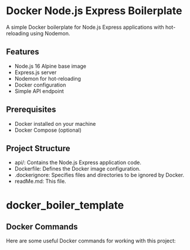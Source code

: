 # Docker Node.js Express Boilerplate

A simple Docker boilerplate for Node.js Express applications with hot-reloading using Nodemon.

## Features

- Node.js 16 Alpine base image
- Express.js server
- Nodemon for hot-reloading
- Docker configuration
- Simple API endpoint

## Prerequisites

- Docker installed on your machine
- Docker Compose (optional)

## Project Structure

- api/: Contains the Node.js Express application code.
- Dockerfile: Defines the Docker image configuration.
- .dockerignore: Specifies files and directories to be ignored by Docker.
- readMe.md: This file.
# docker_boiler_template

## Docker Commands

Here are some useful Docker commands for working with this project:

